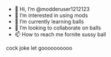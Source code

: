 - 👋 Hi, I’m @modderuser1212123
- 👀 I’m interested in using mods
- 🌱 I’m currently learning balls
- 💞️ I’m looking to collaborate on balls
- 📫 How to reach me fornite sussy ball 

<!---
modderuser1212123/modderuser1212123 is a ✨ special ✨ repository because its `README.md` (this file) appears on your GitHub profile.
You can click the Preview link to take a look at your changes.
---> 
cock joke let goooooooooo
